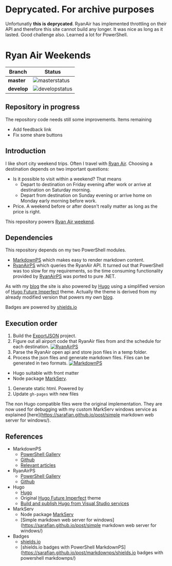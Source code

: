# Deprycated. For archive purposes

Unfortunatly **this is deprycated**. RyanAir has implemented throttling on their API and therefore this site cannot build any longer. It was nice as long as it lasted. Good challenge also. Learned a lot for PowerShell.

# Ryan Air Weekends 

| Branch | Status
| ---------- | ---------
| **master** | ![masterstatus](https://asarafian.visualstudio.com/_apis/public/build/definitions/d49ceb99-ba17-40dd-beb5-01203465975d/20/badge)
| **develop** | ![developstatus](https://asarafian.visualstudio.com/_apis/public/build/definitions/d49ceb99-ba17-40dd-beb5-01203465975d/19/badge)


## Repository in progress
The repository code needs still some improvements. Items remaining

- Add feedback link
- Fix some share buttons

## Introduction

I like short city weekend trips. Often I travel with [Ryan Air](https://www.ryanair.com/). Choosing a destination depends on two important questions:

- Is it possible to visit within a weekend? That means 
  - Depart to destination on Friday evening after work or arrive at destination on Saturday morning.
  - Depart from destination on Sunday evening or arrive home on Monday early morning before work.
- Price. A weekend before or after doesn't really matter as long as the price is right.

This repository powers [Ryan Air weekend](https://sarafian.github.io/RyanAirWeekend).

## Dependencies

This repository depends on my two PowerShell modules. 

- [MarkdownPS](https://www.powershellgallery.com/packages/MarkdownPS/) which makes easy to render markdown content.
- [RyanAirPS](https://www.powershellgallery.com/packages/RyanAirPS/) which queries the RyanAir API. 
It turned out that PowerShell was too slow for my requirements, so the time consuming functionality provided by [RyanAirPS](https://www.powershellgallery.com/packages/RyanAirPS/) was ported to pure .NET. 

As with my [blog](https://sarafian.github.io/) the site is also powered by [Hugo](https://gohugo.io/) using a simplified version of [Hugo Future Imperfect](http://themes.gohugo.io/future-imperfect/) theme. 
Actually the theme is derived from my already modified version that powers my own [blog](https://sarafian.github.io/).

Badges are powered by [shields.io](http://shields.io/)

## Execution order

1. Build the [ExportJSON](VSS/ExportJson/ExportJson.sln) project.
1. Figure out all airport code that RyanAir flies from and the schedule for each destination. [![RyanAirPS](https://img.shields.io/badge/Powered%20by-RyanAirPS-blue.svg)](https://www.powershellgallery.com/packages/RyanAirPS/)
1. Parse the RyanAir open api and store json files in a temp folder. 
1. Process the json files and generate markdown files. Files can be generated in two formats.  [![MarkdownPS](https://img.shields.io/badge/Powered%20by-MarkdownPS-blue.svg)](https://www.powershellgallery.com/packages/MarkdownPS/)
  - Hugo suitable with front matter
  - Node package [MarkServ](https://www.npmjs.com/package/markserv).
1. Generate static html. Powered by 
1. Update `gh-pages` with new files

The non Hugo compatible files were the original implementation. They are now used for debugging with my custom MarkServ windows service as explained [here](https://sarafian.github.io/post/simple markdown web server for windows/).

## References

- MarkdownPS
  - [PowerShell Gallery](https://www.powershellgallery.com/packages/MarkdownPS/) 
  - [Github](github.com/Sarafian/MarkdownPS) 
  - [Relevant articles](https://sarafian.github.io/post/markdownps/markdownps/)
- RyanAirPS
  - [PowerShell Gallery](https://www.powershellgallery.com/packages/RyanAirPS/)
  - [Github](github.com/Sarafian/RyanAirPS)
- Hugo 
  - [Hugo](https://gohugo.io/) 
  - Original [Hugo Future Imperfect](http://themes.gohugo.io/future-imperfect/) theme
  - [Build and publish Hugo from Visual Studio services](https://sarafian.github.io/post/hugo%20build%20in%20visual%20studio%20services/)
- MarkServ
  - Node package [MarkServ](https://www.npmjs.com/package/markserv) 
  - [Simple markdown web server for windows](https://sarafian.github.io/post/simple markdown web server for windows/)
- Badges
  - [shields.io](http://shields.io/)
  - [shields.io badges with PowerShell MarkdownPS](https://sarafian.github.io/post/markdownps/shields.io badges with powershell markdownps/)
